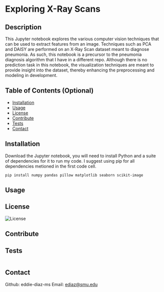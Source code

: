 # Exploring X-Ray Scans

## Description

This Jupyter notebook explores the various computer vision techniques that can be used to extract features from an image. Techniques such as PCA and DAISY are performed on an X-Ray Scan dataset meant to diagnose pneumonia. As such, this notebook is a precursor to the pneumonia diagnosis algorithm that I have in a different repo. Although there is no prediction task in this notebook, the visualization techniques are meant to provide insight into the dataset, thereby enhancing the preprocessing and modeling in development.

## Table of Contents (Optional)

- [Installation](#installation)
- [Usage](#usage)
- [License](#license)
- [Contribute](#contribute)
- [Tests](#tests)
- [Contact](#contact)

## Installation

Download the Jupyter notebook, you will need to install Python and a suite of dependencies for it to run my code. I suggest using pip for all dependencies metioned in the first code cell.
```
pip install numpy pandas pillow matplotlib seaborn scikit-image 
```

## Usage



## License

![License](https://img.shields.io/badge/License-MIT-blue.svg)

## Contribute



## Tests
```

```

## Contact

Github: eddie-diaz-ms
Email: ediaz@smu.edu
